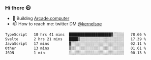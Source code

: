 ### Hi there 😃

- 🔨 Building [Arcade.computer](https://arcade.computer)
- 📫 How to reach me: twitter DM [@kernelsoe](https://twitter.com/kernelsoe)

<!--START_SECTION:waka-->

```txt
TypeScript   10 hrs 41 mins  ███████████████████▓░░░░░   78.66 %
Svelte       2 hrs 21 mins   ████▒░░░░░░░░░░░░░░░░░░░░   17.39 %
JavaScript   17 mins         ▓░░░░░░░░░░░░░░░░░░░░░░░░   02.11 %
Other        13 mins         ▒░░░░░░░░░░░░░░░░░░░░░░░░   01.61 %
JSON         1 min           ░░░░░░░░░░░░░░░░░░░░░░░░░   00.13 %
```

<!--END_SECTION:waka-->
